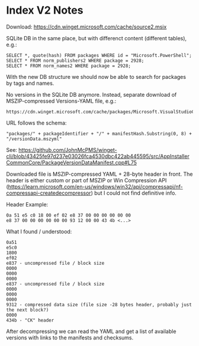 # Index V2 Notes

Download: https://cdn.winget.microsoft.com/cache/source2.msix

SQLite DB in the same place, but with differenct content (different tables), e.g.:

```
SELECT *, quote(hash) FROM packages WHERE id = "Microsoft.PowerShell";
SELECT * FROM norm_publishers2 WHERE package = 2928;
SELECT * FROM norm_names2 WHERE package = 2928;
```

With the new DB structure we should now be able to search for packages by tags and names.

No versions in the SQLite DB anymore.
Instead, separate download of MSZIP-compressed Versions-YAML file, e.g.:

```
https://cdn.winget.microsoft.com/cache/packages/Microsoft.VisualStudioCode/746857b3/versionData.mszyml
```

URL follows the schema:

```
"packages/" + packageIdentifier + "/" + manifestHash.Substring(0, 8) + "/versionData.mszyml"
```

See: https://github.com/JohnMcPMS/winget-cli/blob/43425fe97d237e03026fca4530dbc422ab445595/src/AppInstallerCommonCore/PackageVersionDataManifest.cpp#L75


Downloaded file is MSZIP-compressed YAML + 28-byte header in front.
The header is either custom or part of MSZIP or Win Compression API (https://learn.microsoft.com/en-us/windows/win32/api/compressapi/nf-compressapi-createdecompressor)
but I could not find definitive info.

Header Example:

```
0a 51 e5 c0 18 00 ef 02 e8 37 00 00 00 00 00 00
e8 37 00 00 00 00 00 00 93 12 00 00 43 4b <...>
```

What I found / understood:

```
0a51
e5c0
1800
ef02
e837 - uncompressed file / block size
0000
0000
0000
e837 - uncompressed file / block size
0000
0000
0000
9312 - compressed data size (file size -28 bytes header, probably just the next block?)
0000
434b - "CK" header
```

After decompressing we can read the YAML and get a list of available versions with links to the manifests and checksums.

